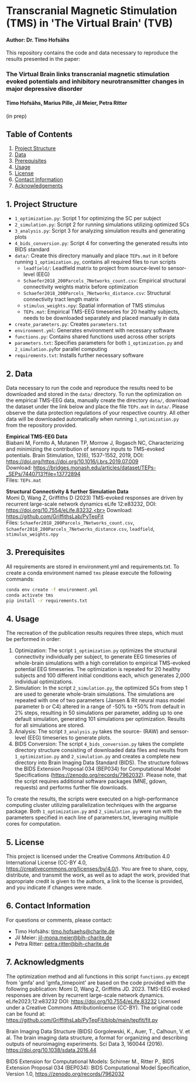 # Transcranial Magnetic Stimulation (TMS) in 'The Virtual Brain' (TVB)
#### Author: Dr. Timo Hofsähs

This repository contains the code and data necessary to reproduce the results presented in the paper:


### The Virtual Brain links transcranial magnetic stimulation evoked potentials and inhibitory neurotransmitter changes in major depressive disorder
#### Timo Hofsähs, Marius Pille, Jil Meier, Petra Ritter  
(in prep)

## Table of Contents
1. [Project Structure](#1-project-structure)
2. [Data](#2-data)
3. [Prerequisites](#3-Prerequisites)
4. [Usage](#4-usage)
5. [License](#5-license)
6. [Contact Information](#6-contact-information)
7. [Acknowledgements](#7-acknowledgements)


## 1. Project Structure

- `1_optimization.py`: Script 1 for optimizing the SC per subject
- `2_simulation.py`: Script 2 for running simulations utilizing optimized SCs
- `3_analysis.py`: Script 3 for analyzing simulation results and generating plots
- `4_bids_conversion.py`: Script 4 for converting the generated results into BIDS standard
- `data/`: Create this directory manually and place `TEPs.mat` in it before running `1_optimization.py`, contains all required files to run scripts 
  - `leadfield/`: Leadfield matrix to project from source-level to sensor-level (EEG)
  - `Schaefer2018_200Parcels_7Networks_count.csv`: Empirical structural connectivity weights matrix before optimization
  - `Schaefer2018_200Parcels_7Networks_distance.csv`: Structural connectivity tract length matrix
  - `stimulus_weights.npy`: Spatial information of TMS stimulus
  - `TEPs.mat`: Empirical TMS-EEG timeseries for 20 healthy subjects, needs to be downloaded separately and placed manually in data
- `create_parameters.py`: Creates `parameters.txt`
- `environment.yml`: Generates environment with necessary software
- `functions.py`: Contains shared functions used across other scripts
- `parameters.txt`: Specifies parameters for both `1_optimization.py` and `2_simulation.py`for parallel computing
- `requirements.txt`: Installs further necessary software


## 2. Data

Data necessary to run the code and reproduce the results need to be downloaded and stored in the `data/` directory. To run the optimization on the empirical TMS-EEG data, manually create the directory `data/`, download the dataset under the link below and place the file `TEPs.mat` in `data/`. Please observe the data protection regulations of your respective country. All other data will be downloaded automatically when running `1_optimization.py` from the repository provided.

**Empirical TMS-EEG Data**<br>
Biabani M, Fornito A, Mutanen TP, Morrow J, Rogasch NC, Characterizing and minimizing the contribution of sensory inputs to TMS-evoked potentials. Brain Stimulation, 12(6), 1537-1552, 2019, DOI: https://doi.org/https://doi.org/10.1016/j.brs.2019.07.009<br>
Download: https://bridges.monash.edu/articles/dataset/TEPs-_SEPs/7440713?file=13772894<br>
Files: `TEPs.mat`

**Structural Connectivity & further Simulation Data**<br>
Momi D, Wang Z, Griffiths D (2023) TMS-evoked responses are driven by recurrent large-scale network dynamics eLife 12:e83232, DOI: https://doi.org/10.7554/eLife.83232,<br>
Download: https://github.com/GriffithsLab/PyTepFit<br>
Files: `Schaefer2018_200Parcels_7Networks_count.csv`, `Schaefer2018_200Parcels_7Networks_distance.csv`, `leadfield`, `stimulus_weights.npy`


## 3. Prerequisites

All requirements are stored in environment.yml and requirements.txt. To create a conda environment named `tms` please execute the following commands:

```bash
conda env create -f environment.yml
conda activate tms
pip install -r requirements.txt
```


## 4. Usage

The recreation of the publication results requires three steps, which must be performed in order:
1. Optimization: The script `1_optimization.py` optimizes the structural connectivity individually per subject, to generate EEG timeseries of whole-brain simulations with a high correlation to empirical TMS-evoked potential EEG timeseries. The optimization is repeated for 20 healthy subjects and 100 different initial conditions each, which generates 2,000 individual optimizations.
2. Simulation: In the script `2_simulation.py`, the optimized SCs from step 1 are used to generate whole-brain simulations. The simulations are repeated with one of two parameters (Jansen & Rit neural mass model parameter b or C4) altered in a range of -50% to +50% from default in 2% steps, resulting in 50 simulations per parameter, adding up to one default simulation, generating 101 simulations per optimization. Results for all simulations are stored. 
3. Analysis: The script `3_analysis.py` takes the source- (RAW) and sensor-level (EEG) timeseries to generate plots.
4. BIDS Conversion: The script `4_bids_conversion.py` takes the complete directory structure consisting of downloaded data files and results from `1_optimization.py` and `2_simulation.py` and creates a complete new directory into Brain Imaging Data Standard (BIDS). The structure follows the BIDS Extension Proposal 034 (BEP034) for Computational Model Specifications (https://zenodo.org/records/7962032). Please note, that the script requires additional software packages (MNE, gdown, requests) and performs further file downloads.

To create the results, the scripts were executed on a high-performance computing cluster utilizing parallelization techniques with the argparse package. Both `1_optimization.py` and `2_simulation.py` were run with the parameters specified in each line of parameters.txt, leveraging multiple cores for computation.


## 5. License

This project is licensed under the Creative Commons Attribution 4.0 International License (CC-BY 4.0, https://creativecommons.org/licenses/by/4.0/). You are free to share, copy, distribute, and transmit the work, as well as to adapt the work, provided that appropriate credit is given to the authors, a link to the license is provided, and you indicate if changes were made.


## 6. Contact Information

For questions or comments, please contact:
- Timo Hofsähs: timo.hofsaehs@charite.de
- Jil Meier: jil-mona.meier@bih-charite.de
- Petra Ritter: petra.ritter@bih-charite.de


## 7. Acknowledgments

The optimization method and all functions in this script `functions.py` except from 'gmfa' and  'gmfa_timepoint' are based on the code provided with the following publication:
Momi D, Wang Z, Griffiths JD. 2023. TMS-EEG evoked responses are driven by recurrent large-scale network dynamics. eLife2023;12:e83232 DOI: https://doi.org/10.7554/eLife.83232 
Licensed under a Creative Commons Attributionlicense (CC-BY). The original code can be found at: https://github.com/GriffithsLab/PyTepFit/blob/main/tepfit/fit.py

Brain Imaging Data Structure (BIDS)
Gorgolewski, K., Auer, T., Calhoun, V. et al. The brain imaging data structure, a format for organizing and describing outputs of neuroimaging experiments. Sci Data 3, 160044 (2016). https://doi.org/10.1038/sdata.2016.44

BIDS Extension for Computational Models:
Schirner M., Ritter P., BIDS Extension Proposal 034 (BEP034): BIDS Computational Model Specification, Version 1.0, https://zenodo.org/records/7962032